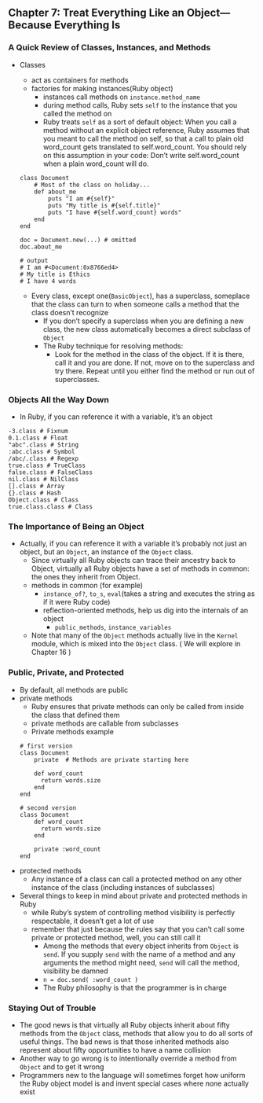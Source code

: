 ## Chapter 7: Treat Everything Like an Object—Because Everything Is

### A Quick Review of Classes, Instances, and Methods

- Classes
	- act as containers for methods
	- factories for making instances(Ruby object)
		- instances call methods on `instance.method_name`
		- during method calls, Ruby sets `self` to the instance that you called the method on
		- Ruby treats `self` as a sort of default object: When you call a method without an explicit object reference, Ruby assumes that you meant to call the method on self, so that a call to plain old word_count gets translated to self.word_count. You should rely on this assumption in your code: Don’t write self.word_count when a plain word_count will do.

	```
	class Document
		# Most of the class on holiday...
		def about_me
			puts "I am #{self}"
			puts "My title is #{self.title}"
			puts "I have #{self.word_count} words"
		end 
	end

	doc = Document.new(...) # omitted
	doc.about_me

	# output
	# I am #<Document:0x8766ed4>
	# My title is Ethics
	# I have 4 words
	```
	- Every class, except one(`BasicObject`), has a superclass, someplace that the class can turn to when someone calls a method that the class doesn’t recognize
		- If you don’t specify a superclass when you are defining a new class, the new class automatically becomes a direct subclass of `Object`
		- The Ruby technique for resolving methods:
			- Look for the method in the class of the object. If it is there, call it and you are done. If not, move on to the superclass and try there. Repeat until you either find the method or run out of superclasses.

### Objects All the Way Down

- In Ruby, if you can reference it with a variable, it’s an object

```
-3.class # Fixnum
0.1.class # Float
"abc".class # String
:abc.class # Symbol
/abc/.class # Regexp
true.class # TrueClass
false.class # FalseClass
nil.class # NilClass
[].class # Array
{}.class # Hash
Object.class # Class
true.class.class # Class
```

### The Importance of Being an Object

- Actually, if you can reference it with a variable it’s probably not just an object, but an `Object`, an instance of the `Object` class.
	- Since virtually all Ruby objects can trace their ancestry back to Object, virtually all Ruby objects have a set of methods in common: the ones they inherit from Object.
	- methods in common (for example)
		- `instance_of?`, `to_s`, `eval`(takes a string and executes the string as if it were Ruby code)
		- reflection-oriented methods, help us dig into the internals of an object
			- `public_methods`, `instance_variables`
	- Note that many of the `Object` methods actually live in the `Kernel` module, which is mixed into the `Object` class. ( We will explore in Chapter 16 )

### Public, Private, and Protected

- By default, all methods are public
- private methods
	- Ruby ensures that private methods can only be called from inside the class that defined them
	- private methods are callable from subclasses
	- Private methods example
	```
	# first version
	class Document
		private  # Methods are private starting here
		
		def word_count
		  return words.size
		end 
	end
	
	# second version
	class Document
		def word_count
		  return words.size
		end 
		
		private :word_count
	end	
	```
- protected methods
	- Any instance of a class can call a protected method on any other instance of the class (including instances of subclasses)
- Several things to keep in mind about private and protected methods in Ruby
	- while Ruby’s system of controlling method visibility is perfectly respectable, it doesn’t get a lot of use
	- remember that just because the rules say that you can’t call some private or protected method, well, you can still call it
		- Among the methods that every object inherits from `Object` is `send`. If you supply `send` with the name of a method and any arguments the method might need, `send` will call the method, visibility be damned
		- `n = doc.send( :word_count )`
		- The Ruby philosophy is that the programmer is in charge

### Staying Out of Trouble

- The good news is that virtually all Ruby objects inherit about fifty methods from the `Object` class, methods that allow you to do all sorts of useful things. The bad news is that those inherited methods also represent about fifty opportunities to have a name collision
- Another way to go wrong is to intentionally override a method from `Object` and to get it wrong
- Programmers new to the language will sometimes forget how uniform the Ruby object model is and invent special cases where none actually exist
